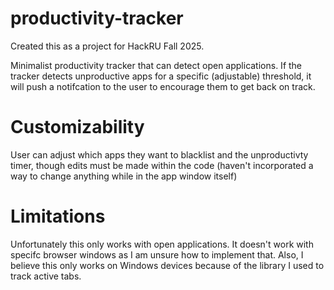 # productivity-tracker

Created this as a project for HackRU Fall 2025.

Minimalist productivity tracker that can detect open applications. If the tracker detects unproductive apps for a specific (adjustable) threshold, it will push a notifcation to the user to encourage them to get back on track.

# Customizability
User can adjust which apps they want to blacklist and the unproductivty timer, though edits must be made within the code (haven't incorporated a way to change anything while in the app window itself)


# Limitations
Unfortunately this only works with open applications. It doesn't work with specifc browser windows as I am unsure how to implement that.
Also, I believe this only works on Windows devices because of the library I used to track active tabs.
